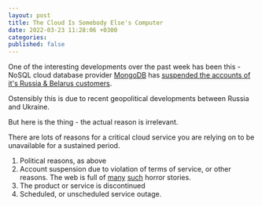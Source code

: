 ```yaml
---
layout: post
title: The Cloud Is Somebody Else's Computer
date: 2022-03-23 11:28:06 +0300
categories:
published: false
---
```

One of the interesting developments over the past week has been this - NoSQL cloud database provider [MongoDB](https://www.mongodb.com/) has [suspended the accounts of it's Russia & Belarus customers](https://www.theregister.com/2022/03/15/mongodb_terminates_russian_saas/).

Ostensibly this is due to recent geopolitical developments between Russia and Ukraine.

But here is the thing - the actual reason is irrelevant.

There are lots of reasons for a critical cloud service you are relying on to be unavailable for a sustained period.

1. Political reasons, as above
2. Account suspension due to violation of terms of service, or other reasons. The web is full of [many](https://medium.com/@davidkibzodari/google-play-account-termination-on-a-new-account-7160dbdd4784) [such](https://africa.businessinsider.com/tech/what-its-like-to-get-locked-out-of-google-indefinitely/el9qmrv) horror stories.
3. The product or service is discontinued
4. Scheduled, or unscheduled service outage.